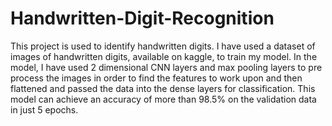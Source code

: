 # Handwritten-Digit-Recognition

This project is used to identify handwritten digits. 
I have used a dataset of images of handwritten digits, available on kaggle, to train my model.
In the model, I have used 2 dimensional CNN layers and max pooling layers to pre process the images in order to find the features to work upon and then flattened and passed the data into the dense layers for classification.
This model can achieve an accuracy of more than 98.5% on the validation data in just 5 epochs.
